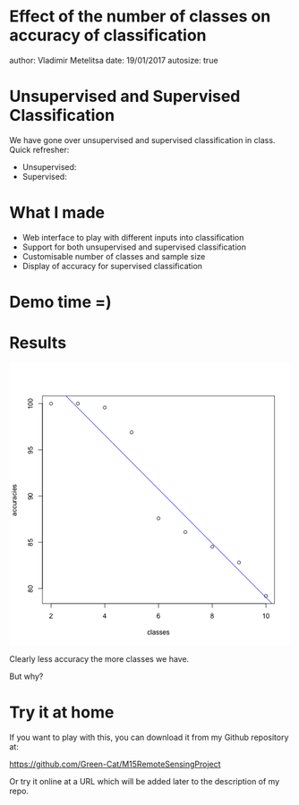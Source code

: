 Effect of the number of classes on accuracy of classification
========================================================
author: Vladimir Metelitsa
date: 19/01/2017
autosize: true

Unsupervised and Supervised Classification
========================================================

We have gone over unsupervised and supervised classification in class.
Quick refresher:
- Unsupervised: 
- Supervised: 

What I made
========================================================

- Web interface to play with different inputs into classification
- Support for both unsupervised and supervised classification
- Customisable number of classes and sample size
- Display of accuracy for supervised classification

Demo time =)
========================================================



Results
========================================================

![plot of chunk unnamed-chunk-1](presentation-figure/unnamed-chunk-1-1.png)

Clearly less accuracy the more classes we have.

But why?

Try it at home
========================================================

If you want to play with this, you can download it from my Github repository at: 

https://github.com/Green-Cat/M15RemoteSensingProject

Or try it online at a URL which will be added later to the description of my repo.
